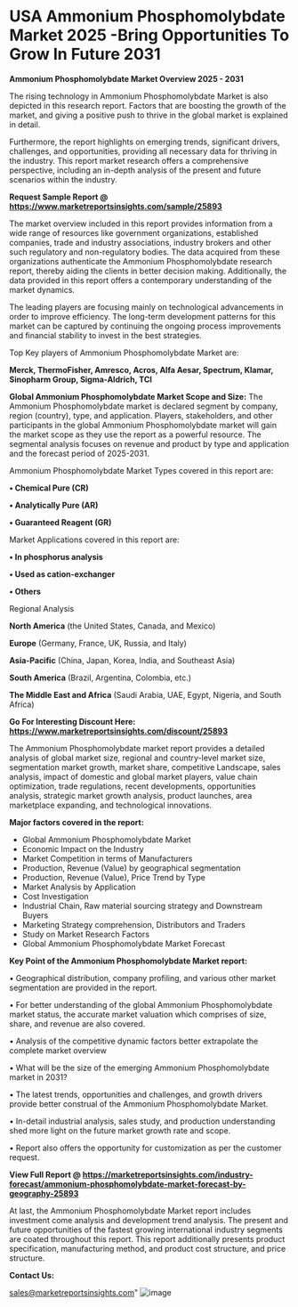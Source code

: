# USA Ammonium Phosphomolybdate Market 2025 -Bring Opportunities To Grow In Future 2031

<Strong> Ammonium Phosphomolybdate Market Overview 2025 - 2031</strong>

The rising technology in Ammonium Phosphomolybdate Market is also depicted in this research report. Factors that are boosting the growth of the market, and giving a positive push to thrive in the global market is explained in detail.

Furthermore, the report highlights on emerging trends, significant drivers, challenges, and opportunities, providing all necessary data for thriving in the industry. This report market research offers a comprehensive perspective, including an in-depth analysis of the present and future scenarios within the industry.

<strong>Request Sample Report @ <a href=https://www.marketreportsinsights.com/sample/25893>https://www.marketreportsinsights.com/sample/25893</a></strong>

The market overview included in this report provides information from a wide range of resources like government organizations, established companies, trade and industry associations, industry brokers and other such regulatory and non-regulatory bodies. The data acquired from these organizations authenticate the Ammonium Phosphomolybdate research report, thereby aiding the clients in better decision making. Additionally, the data provided in this report offers a contemporary understanding of the market dynamics.

The leading players are focusing mainly on technological advancements in order to improve efficiency. The long-term development patterns for this market can be captured by continuing the ongoing process improvements and financial stability to invest in the best strategies.

Top Key players of Ammonium Phosphomolybdate Market are:

<strong>Merck, ThermoFisher, Amresco, Acros, Alfa Aesar, Spectrum, Klamar, Sinopharm Group, Sigma-Aldrich, TCI</strong>

<strong><b>Global Ammonium Phosphomolybdate Market Scope and Size:</b></strong>
The Ammonium Phosphomolybdate market is declared segment by company, region (country), type, and application. Players, stakeholders, and other participants in the global Ammonium Phosphomolybdate market will gain the market scope as they use the report as a powerful resource. The segmental analysis focuses on revenue and product by type and application and the forecast period of 2025-2031.

Ammonium Phosphomolybdate Market Types covered in this report are:

<strong>• Chemical Pure (CR)

• Analytically Pure (AR)

• Guaranteed Reagent (GR)</strong>

Market Applications covered in this report are:

<strong>• In phosphorus analysis

• Used as cation-exchanger

• Others</strong> 

Regional Analysis

<strong>North America</strong> (the United States, Canada, and Mexico)

<strong>Europe</strong> (Germany, France, UK, Russia, and Italy)

<strong>Asia-Pacific</strong> (China, Japan, Korea, India, and Southeast Asia)

<strong>South America</strong> (Brazil, Argentina, Colombia, etc.)

<strong>The Middle East and Africa</strong> (Saudi Arabia, UAE, Egypt, Nigeria, and South Africa)

<strong>Go For Interesting Discount Here: <a href=https://www.marketreportsinsights.com/discount/25893>https://www.marketreportsinsights.com/discount/25893</a></strong>

The Ammonium Phosphomolybdate market report provides a detailed analysis of global market size, regional and country-level market size, segmentation market growth, market share, competitive Landscape, sales analysis, impact of domestic and global market players, value chain optimization, trade regulations, recent developments, opportunities analysis, strategic market growth analysis, product launches, area marketplace expanding, and technological innovations.

<strong><b>Major factors covered in the report:</b></strong>
<ul>
  <li>Global Ammonium Phosphomolybdate Market </li>
  <li>Economic Impact on the Industry</li>
  <li>Market Competition in terms of Manufacturers</li>
  <li>Production, Revenue (Value) by geographical segmentation</li>
  <li>Production, Revenue (Value), Price Trend by Type</li>
  <li>Market Analysis by Application</li>
  <li>Cost Investigation</li>
  <li>Industrial Chain, Raw material sourcing strategy and Downstream Buyers</li>
  <li>Marketing Strategy comprehension, Distributors and Traders</li>
  <li>Study on Market Research Factors</li>
  <li>Global Ammonium Phosphomolybdate Market Forecast</li>
</ul>

<strong><b>Key Point of the Ammonium Phosphomolybdate Market report:</b></strong>

• Geographical distribution, company profiling, and various other market segmentation are provided in the report.

• For better understanding of the global Ammonium Phosphomolybdate market status, the accurate market valuation which comprises of size, share, and revenue are also covered.

• Analysis of the competitive dynamic factors better extrapolate the complete market overview

• What will be the size of the emerging Ammonium Phosphomolybdate market in 2031?

• The latest trends, opportunities and challenges, and growth drivers provide better construal of the Ammonium Phosphomolybdate Market.

• In-detail industrial analysis, sales study, and production understanding shed more light on the future market growth rate and scope.

• Report also offers the opportunity for customization as per the customer request.

<strong><b>View Full Report @ <a href=https://marketreportsinsights.com/industry-forecast/ammonium-phosphomolybdate-market-forecast-by-geography-25893>https://marketreportsinsights.com/industry-forecast/ammonium-phosphomolybdate-market-forecast-by-geography-25893</a></b></strong>


At last, the Ammonium Phosphomolybdate Market report includes investment come analysis and development trend analysis. The present and future opportunities of the fastest growing international industry segments are coated throughout this report. This report additionally presents product specification, manufacturing method, and product cost structure, and price structure.

<strong>Contact Us:</strong>

sales@marketreportsinsights.com"
![image](https://github.com/user-attachments/assets/aa13b275-e8f9-4a93-86cf-675f74f9440e)
